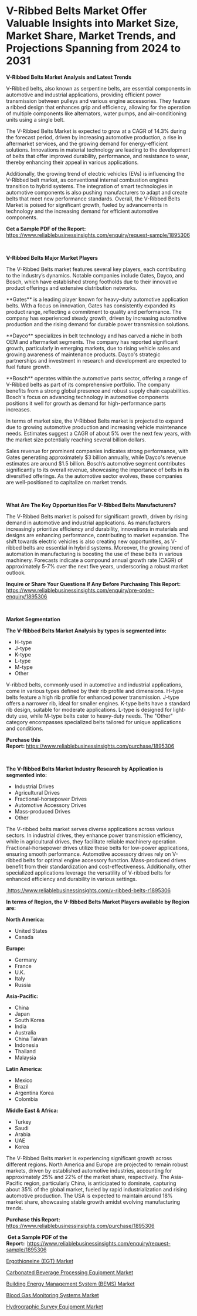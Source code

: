 <p><h1>V-Ribbed Belts Market Offer Valuable Insights into Market Size, Market Share, Market Trends, and Projections Spanning from 2024 to 2031</h1></p><p><strong>V-Ribbed Belts Market Analysis and Latest Trends</strong></p>
<p><p>V-Ribbed belts, also known as serpentine belts, are essential components in automotive and industrial applications, providing efficient power transmission between pulleys and various engine accessories. They feature a ribbed design that enhances grip and efficiency, allowing for the operation of multiple components like alternators, water pumps, and air-conditioning units using a single belt. </p><p>The V-Ribbed Belts Market is expected to grow at a CAGR of 14.3% during the forecast period, driven by increasing automotive production, a rise in aftermarket services, and the growing demand for energy-efficient solutions. Innovations in material technology are leading to the development of belts that offer improved durability, performance, and resistance to wear, thereby enhancing their appeal in various applications. </p><p>Additionally, the growing trend of electric vehicles (EVs) is influencing the V-Ribbed belt market, as conventional internal combustion engines transition to hybrid systems. The integration of smart technologies in automotive components is also pushing manufacturers to adapt and create belts that meet new performance standards. Overall, the V-Ribbed Belts Market is poised for significant growth, fueled by advancements in technology and the increasing demand for efficient automotive components.</p></p>
<p><strong>Get a Sample PDF of the Report:&nbsp;</strong> <a href="https://www.reliablebusinessinsights.com/enquiry/request-sample/1895306?utm_campaign=102&utm_medium=2&utm_source=Github&utm_content=ia&utm_term=24102024&utm_id=v-ribbed-belts">https://www.reliablebusinessinsights.com/enquiry/request-sample/1895306</a></p>
<p>&nbsp;</p>
<p><strong>V-Ribbed Belts Major Market Players</strong></p>
<p><p>The V-Ribbed Belts market features several key players, each contributing to the industry’s dynamics. Notable companies include Gates, Dayco, and Bosch, which have established strong footholds due to their innovative product offerings and extensive distribution networks.</p><p>**Gates** is a leading player known for heavy-duty automotive application belts. With a focus on innovation, Gates has consistently expanded its product range, reflecting a commitment to quality and performance. The company has experienced steady growth, driven by increasing automotive production and the rising demand for durable power transmission solutions.</p><p>**Dayco** specializes in belt technology and has carved a niche in both OEM and aftermarket segments. The company has reported significant growth, particularly in emerging markets, due to rising vehicle sales and growing awareness of maintenance products. Dayco's strategic partnerships and investment in research and development are expected to fuel future growth.</p><p>**Bosch** operates within the automotive parts sector, offering a range of V-Ribbed belts as part of its comprehensive portfolio. The company benefits from a strong global presence and robust supply chain capabilities. Bosch's focus on advancing technology in automotive components positions it well for growth as demand for high-performance parts increases.</p><p>In terms of market size, the V-Ribbed Belts market is projected to expand due to growing automotive production and increasing vehicle maintenance needs. Estimates suggest a CAGR of about 5% over the next few years, with the market size potentially reaching several billion dollars.</p><p>Sales revenue for prominent companies indicates strong performance, with Gates generating approximately $3 billion annually, while Dayco's revenue estimates are around $1.5 billion. Bosch’s automotive segment contributes significantly to its overall revenue, showcasing the importance of belts in its diversified offerings. As the automotive sector evolves, these companies are well-positioned to capitalize on market trends.</p></p>
<p>&nbsp;</p>
<p><strong>What Are The Key Opportunities For V-Ribbed Belts Manufacturers?</strong></p>
<p><p>The V-Ribbed Belts market is poised for significant growth, driven by rising demand in automotive and industrial applications. As manufacturers increasingly prioritize efficiency and durability, innovations in materials and designs are enhancing performance, contributing to market expansion. The shift towards electric vehicles is also creating new opportunities, as V-ribbed belts are essential in hybrid systems. Moreover, the growing trend of automation in manufacturing is boosting the use of these belts in various machinery. Forecasts indicate a compound annual growth rate (CAGR) of approximately 5-7% over the next five years, underscoring a robust market outlook.</p></p>
<p><strong>Inquire or Share Your Questions If Any Before Purchasing This Report:</strong> <a href="https://www.reliablebusinessinsights.com/enquiry/pre-order-enquiry/1895306?utm_campaign=102&utm_medium=2&utm_source=Github&utm_content=ia&utm_term=24102024&utm_id=v-ribbed-belts">https://www.reliablebusinessinsights.com/enquiry/pre-order-enquiry/1895306</a></p>
<p>&nbsp;</p>
<p><strong>Market Segmentation</strong></p>
<p><strong>The V-Ribbed Belts Market Analysis by types is segmented into:</strong></p>
<p><ul><li>H-type</li><li>J-type</li><li>K-type</li><li>L-type</li><li>M-type</li><li>Other</li></ul></p>
<p><p>V-ribbed belts, commonly used in automotive and industrial applications, come in various types defined by their rib profile and dimensions. H-type belts feature a high rib profile for enhanced power transmission. J-type offers a narrower rib, ideal for smaller engines. K-type belts have a standard rib design, suitable for moderate applications. L-type is designed for light-duty use, while M-type belts cater to heavy-duty needs. The "Other" category encompasses specialized belts tailored for unique applications and conditions.</p></p>
<p><strong>Purchase this Report:&nbsp;</strong><a href="https://www.reliablebusinessinsights.com/purchase/1895306?utm_campaign=102&utm_medium=2&utm_source=Github&utm_content=ia&utm_term=24102024&utm_id=v-ribbed-belts">https://www.reliablebusinessinsights.com/purchase/1895306</a></p>
<p>&nbsp;</p>
<p><strong>The V-Ribbed Belts Market Industry Research by Application is segmented into:</strong></p>
<p><ul><li>Industrial Drives</li><li>Agricultural Drives</li><li>Fractional-horsepower Drives</li><li>Automotive Accessory Drives</li><li>Mass-produced Drives</li><li>Other</li></ul></p>
<p><p>The V-ribbed belts market serves diverse applications across various sectors. In industrial drives, they enhance power transmission efficiency, while in agricultural drives, they facilitate reliable machinery operation. Fractional-horsepower drives utilize these belts for low-power applications, ensuring smooth performance. Automotive accessory drives rely on V-ribbed belts for optimal engine accessory function. Mass-produced drives benefit from their standardization and cost-effectiveness. Additionally, other specialized applications leverage the versatility of V-ribbed belts for enhanced efficiency and durability in various settings.</p></p>
<p><a href="https://www.reliablebusinessinsights.com/v-ribbed-belts-r1895306?utm_campaign=102&utm_medium=2&utm_source=Github&utm_content=ia&utm_term=24102024&utm_id=v-ribbed-belts">&nbsp;https://www.reliablebusinessinsights.com/v-ribbed-belts-r1895306</a></p>
<p><strong>In terms of Region, the V-Ribbed Belts Market Players available by Region are:</strong></p>
<p>
    <p> <strong> North America: </strong>
        <ul>
            <li>United States</li>
            <li>Canada</li>
        </ul>
        </p> 
    <p> <strong> Europe: </strong>
        <ul>
            <li>Germany</li>
            <li>France</li>
            <li>U.K.</li>
            <li>Italy</li>
            <li>Russia</li>
        </ul>
        </p> 
    <p> <strong> Asia-Pacific: </strong>
        <ul>
            <li>China</li>
            <li>Japan</li>
            <li>South Korea</li>
            <li>India</li>
            <li>Australia</li>
            <li>China Taiwan</li>
            <li>Indonesia</li>
            <li>Thailand</li>
            <li>Malaysia</li>
        </ul>
        </p> 
    <p> <strong> Latin America: </strong>
        <ul>
            <li>Mexico</li>
            <li>Brazil</li>
            <li>Argentina Korea</li>
            <li>Colombia</li>
        </ul>
        </p> 
    <p> <strong> Middle East & Africa: </strong>
        <ul>
            <li>Turkey</li>
            <li>Saudi</li>
            <li>Arabia</li>
            <li>UAE</li>
            <li>Korea</li>
        </ul>
    </p>
    </p>
<p><p>The V-Ribbed Belts market is experiencing significant growth across different regions. North America and Europe are projected to remain robust markets, driven by established automotive industries, accounting for approximately 25% and 22% of the market share, respectively. The Asia-Pacific region, particularly China, is anticipated to dominate, capturing about 35% of the global market, fueled by rapid industrialization and rising automotive production. The USA is expected to maintain around 18% market share, showcasing stable growth amidst evolving manufacturing trends.</p></p>
<p><strong>Purchase this Report: </strong><a href="https://www.reliablebusinessinsights.com/purchase/1895306?utm_campaign=102&utm_medium=2&utm_source=Github&utm_content=ia&utm_term=24102024&utm_id=v-ribbed-belts">https://www.reliablebusinessinsights.com/purchase/1895306</a></p>
<p>&nbsp;<strong>Get a Sample PDF of the Report:&nbsp;&nbsp;</strong><a href="https://www.reliablebusinessinsights.com/enquiry/request-sample/1895306?utm_campaign=102&utm_medium=2&utm_source=Github&utm_content=ia&utm_term=24102024&utm_id=v-ribbed-belts">https://www.reliablebusinessinsights.com/enquiry/request-sample/1895306</a></p>
<p><strong></strong></p>
<p><p><a href="https://www.linkedin.com/pulse/ergothioneine-egt-market-report-product-type-end-use-application-3xbmf?utm_campaign=102&utm_medium=2&utm_source=Github&utm_content=ia&utm_term=24102024&utm_id=v-ribbed-belts">Ergothioneine (EGT) Market</a></p><p><a href="https://issuu.com/reportprime-2/docs/carbonated-beverage-processing-equi_196b42e8a3867d?utm_campaign=102&utm_medium=2&utm_source=Github&utm_content=ia&utm_term=24102024&utm_id=v-ribbed-belts">Carbonated Beverage Processing Equipment Market</a></p><p><a href="https://www.linkedin.com/pulse/analyzing-global-building-energy-management-system-bems-market-dq0ie?utm_campaign=102&utm_medium=2&utm_source=Github&utm_content=ia&utm_term=24102024&utm_id=v-ribbed-belts">Building Energy Management System (BEMS) Market</a></p><p><a href="https://github.com/laurettae0ac/Market-Research-Report-List-1/blob/main/blood-gas-monitoring-systems-market.md?utm_campaign=102&utm_medium=2&utm_source=Github&utm_content=ia&utm_term=24102024&utm_id=v-ribbed-belts">Blood Gas Monitoring Systems Market</a></p><p><a href="https://issuu.com/reportprime-2/docs/hydrographic-survey-equipment-marke_fb7c349c8e2435?utm_campaign=102&utm_medium=2&utm_source=Github&utm_content=ia&utm_term=24102024&utm_id=v-ribbed-belts">Hydrographic Survey Equipment Market</a></p></p>